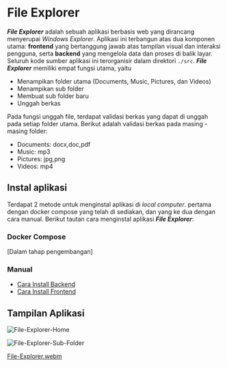 # File Explorer
***File Explorer*** adalah sebuah aplikasi berbasis web yang dirancang menyerupai *Windows Explorer*. Aplikasi ini terbangun atas dua komponen utama: **frontend** yang bertanggung jawab atas tampilan visual dan interaksi pengguna, serta **backend** yang mengelola data dan proses di balik layar. Seluruh kode sumber aplikasi ini terorganisir dalam direktori ```./src```. ***File Explorer*** memiliki empat fungsi utama, yaitu

- Menampikan folder utama (Documents, Music, Pictures, dan Videos)
- Menampikan sub folder
- Membuat sub folder baru
- Unggah berkas

Pada fungsi unggah file, terdapat validasi berkas yang dapat di unggah pada setiap folder utama. Berikut adalah validasi berkas pada masing - masing folder:

- Documents: docx,doc,pdf
- Music: mp3
- Pictures: jpg,png
- Videos: mp4


## Instal aplikasi
Terdapat 2 metode untuk menginstal aplikasi di *local computer*. pertama dengan docker compose yang telah di sediakan, dan yang ke dua dengan cara manual. Berikut tautan cara menginstal aplikasi ***File Explorer***:

### Docker Compose
[Dalam tahap pengembangan]

### Manual
- [Cara Install Backend](https://github.com/dwikiherdi02/file-explorer/blob/main/src/be/README.md)
- [Cara Install Frontend](https://github.com/dwikiherdi02/file-explorer/blob/main/src/fe/README.md)

## Tampilan Aplikasi
![File-Explorer-Home](https://github.com/user-attachments/assets/fbc48dab-e599-4e25-a077-b68b3eba04ef)

![File-Explorer-Sub-Folder](https://github.com/user-attachments/assets/76c4510a-e3f0-45a3-bb09-8232f7ec0d89)

[File-Explorer.webm](https://github.com/user-attachments/assets/03d291fa-08ff-4e33-a7dd-9ff747a44002)

